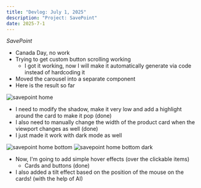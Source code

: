 ```yaml
---
title: "Devlog: July 1, 2025"
description: "Project: SavePoint"
date: 2025-7-1
---
```


*SavePoint*

- Canada Day, no work
- Trying to get custom button scrolling working
    - I got it working, now I will make it automatically generate via code instead of hardcoding it
- Moved the carousel into a separate component
- Here is the result so far

<img src="/blog/savepointdevlogs/post-29/savepoint-home.png" alt="savepoint home" style="max-height: 800px; width: auto">

- I need to modify the shadow, make it very low and add a highlight around the card to make it pop (done)
- I also need to manually change the width of the product card when the viewport changes as well (done)
- I just made it work with dark mode as well

<img src="/blog/savepointdevlogs/post-29/savepoint-home-bottom.png" alt="savepoint home bottom" style="max-height: 800px; width: auto">

<img src="/blog/savepointdevlogs/post-29/savepoint-home-bottom-dark.png" alt="savepoint home bottom dark" style="max-height: 800px; width: auto">

- Now, I'm going to add simple hover effects (over the clickable items)
    - Cards and buttons (done)
- I also added a tilt effect based on the position of the mouse on the cards! (with the help of AI)
